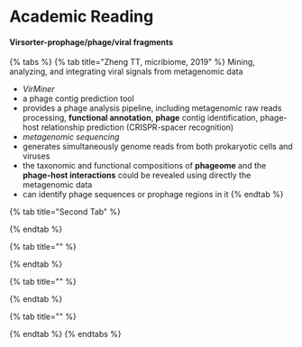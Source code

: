 # Academic Reading

#### Virsorter-prophage/phage/viral fragments

{% tabs %}
{% tab title="Zheng TT, micribiome, 2019" %}
Mining, analyzing, and integrating viral signals from metagenomic data

* _VirMiner_
* a phage contig prediction tool
* provides a phage analysis pipeline, including metagenomic raw reads processing, **functional annotation**, **phage** contig identification, phage-host relationship prediction \(CRISPR-spacer recognition\)
* _metagenomic sequencing_
* generates simultaneously genome reads from both prokaryotic cells and viruses
* the taxonomic and functional compositions of **phageome** and the **phage-host interactions** could be revealed using directly the metagenomic data
* can identify phage sequences or prophage regions in it
{% endtab %}

{% tab title="Second Tab" %}

{% endtab %}

{% tab title="" %}

{% endtab %}

{% tab title="" %}

{% endtab %}

{% tab title="" %}

{% endtab %}
{% endtabs %}







